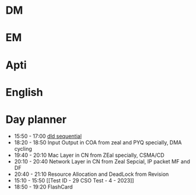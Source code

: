 # DM

# EM

# Apti

# English

# Day planner

- 15:50 - 17:00 [dld sequential ](https://www.youtube.com/watch?v=ziCkP4x7dAE)
- 18:20 - 18:50 Input Output in COA from zeal and PYQ specially, DMA cycling
- 19:40 - 20:10 Mac Layer in CN from ZEal specially, CSMA/CD
- 20:10 - 20:40 Network Layer in CN from Zeal Sepcial, IP packet MF and DF
- 20:40 - 21:10 Resource Allocation and DeadLock from Revision
- 15:10 - 15:50 [[Test ID - 29 CSO Test - 4 - 2023]]
- 18:50 - 19:20 FlashCard